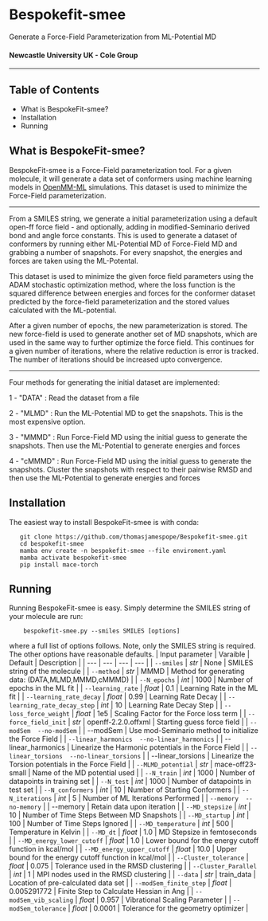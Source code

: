 # Bespokefit-smee
Generate a Force-Field Parameterization from ML-Potential MD
#### **Newcastle University UK - Cole Group**
---
## Table of Contents

* What is BespokeFit-smee?
* Installation
* Running

## What is BespokeFit-smee? 
BespokeFit-smee is a Force-Field parameterization tool. For a given molecule, it will generate a data set of conformers using machine learning models in [OpenMM-ML](https://github.com/openmm/openmm-ml) simulations. This dataset is used to minimize the Force-Field parameterization. 

---
From a SMILES string, we generate a initial parameterization using a default open-ff force field - and optionally, adding in modified-Seminario derived bond and angle force constants. This is used to generate a dataset of conformers by running either ML-Potential MD of Force-Field MD and grabbing a number of snapshots. For every snapshot, the energies and forces are taken using the ML-Potental. 

This dataset is used to minimize the given force field parameters using the ADAM stochastic optimization method, where the loss function is the squared difference between energies and forces for the conformer dataset predicted by the force-field parameterization and the stored values calculated with the ML-potential. 

After a given number of epochs, the new parameterization is stored. The new force-field is used to generate another set of MD snapshots, which are used in the same way to further optimize the force field. This continues for a given number of iterations, where the relative reduction is error is tracked. The number of iterations should be increased upto convergence.

---
Four methods for generating the initial dataset are implemented:

 1 - "DATA" : Read the dataset from a file
 
 2 - "MLMD" : Run the ML-Potential MD to get the snapshots. This is the most expensive option.
 
 3 - "MMMD" : Run Force-Field MD using the initial guess to generate the snapshots. Then use the ML-Potential to generate energies and forces
 
 4 - "cMMMD" : Run Force-Field MD using the initial guess to generate the snapshots. Cluster the snapshots with respect to their pairwise RMSD and then use the ML-Potential to generate energies and forces

## Installation

The easiest way to install BespokeFit-smee is with conda:
```
   git clone https://github.com/thomasjamespope/Bespokefit-smee.git
   cd bespokefit-smee
   mamba env create -n bespokefit-smee --file enviroment.yaml
   mamba activate bespokefit-smee
   pip install mace-torch
```
## Running
Running BespokeFit-smee is easy. Simply determine the SMILES string of your molecule are run:
```
    bespokefit-smee.py --smiles SMILES [options]
```
where a full list of options follows. Note, only the SMILES string is required. The other options have reasonable defaults.
| Input parameter | Varaible | Default | Description |
| --- | --- | --- | --- |
| `--smiles` | *str* | None | SMILES string of the molecule |
| `--method` | *str* | MMMD | Method for generating data: (DATA,MLMD,MMMD,cMMMD) |
| `--N_epochs` | *int* | 1000 | Number of epochs in the ML fit |
| `--learning_rate` | *float* | 0.1 | Learning Rate in the ML fit |
| `--learning_rate_decay` | *float* | 0.99 | Learning Rate Decay |
| `--learning_rate_decay_step` | *int* | 10 | Learning Rate Decay Step |
| `--loss_force_weight` | *float* | 1e5 | Scaling Factor for the Force loss term |
| `--force_field_init` | *str* | openff-2.2.0.offxml | Starting guess force field |
| `--modSem  --no-modSem` | | --modSem | Use mod-Seminario method to initialize the Force Field |
| `--linear_harmonics  --no-linear_harmonics` | | --linear_harmonics | Linearize the Harmonic potentials in the Force Field |
| `--linear_torsions  --no-linear_torsions` | | --linear_torsions | Linearize the Torsion potentials in the Force Field |
| `--MLMD_potential` | *str* | mace-off23-small | Name of the MD potential used |
| `--N_train` | *int* | 1000 | Number of datapoints in training set |
| `--N_test` | *int* | 1000 | Number of datapoints in test set |
| `--N_conformers` | *int* | 10 | Number of Starting Conformers |
| `--N_iterations` | *int* | 5 | Number of ML Iterations Performed |
| `--memory  --no-memory` | | --memory | Retain data upon iteration |
| `--MD_stepsize` | *int* | 10 | Number of Time Steps Between MD Snapshots |
| `--MD_startup` | *int* | 100 | Number of Time Steps Ignored |
| `--MD_temperature` | *int* | 500 | Temperature in Kelvin |
| `--MD_dt` | *float* | 1.0 | MD Stepsize in femtoseconds |
| `--MD_energy_lower_cutoff` | *float* | 1.0 | Lower bound for the energy cutoff function in kcal/mol |
| `--MD_energy_upper_cutoff` | *float* | 10.0 | Upper bound for the energy cutoff function in kcal/mol |
| `--Cluster_tolerance` | *float* | 0.075 | Tolerance used in the RMSD clustering |
| `--Cluster_Parallel` | *int* | 1 | MPI nodes used in the RMSD clustering |
| `--data` | *str* | train_data | Location of pre-calculated data set |
| `--modSem_finite_step` | *float* | 0.005291772 | Finite Step to Calculate Hessian in Ang |
| `--modSem_vib_scaling` | *float* | 0.957 | Vibrational Scaling Parameter |
| `--modSem_tolerance` | *float* | 0.0001 | Tolerance for the geometry optimizer |


